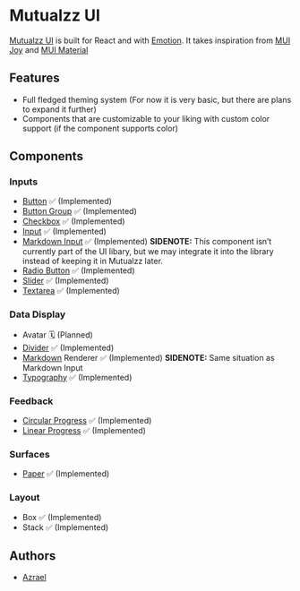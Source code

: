 # Mutualzz UI

[Mutualzz UI](https://mutualzz.com/ui) is built for React and with [Emotion](https://emotion.sh/docs/introduction). It takes inspiration from [MUI Joy](https://mui.com/joy-ui/getting-started/) and [MUI Material](https://mui.com/material-ui/getting-started/)

## Features

- Full fledged theming system (For now it is very basic, but there are plans to expand it further)
- Components that are customizable to your liking with custom color support (if the component supports color)

## Components

### Inputs

- [Button](https://mutualzz.com/ui/inputs/button) ✅ (Implemented)
- [Button Group](https://mutualzz.com/ui/inputs/button-group) ✅ (Implemented)
- [Checkbox](https://mutualzz.com/ui/inputs/checkbox) ✅ (Implemented)
- [Input](https://mutualzz.com/ui/inputs/input) ✅ (Implemented)
- [Markdown Input](https://mutualzz.com/ui/inputs/markdown-input) ✅ (Implemented) **SIDENOTE:** This component isn’t currently part of the UI libary, but we may integrate it into the library instead of keeping it in Mutualzz later.
- [Radio Button](https://mutualzz.com/ui/inputs/radio-button) ✅ (Implemented)
- [Slider](https://mutualzz.com/ui/inputs/slider) ✅ (Implemented)
- [Textarea](https://mutualzz.com/ui/inputs/textarea) ✅ (Implemented)

### Data Display

- Avatar 🗓️ (Planned)
- [Divider](https://mutualzz.com/ui/data-display/divider) ✅ (Implemented)
- [Markdown](https://mutualzz.com/ui/data-display/markdown-renderer) Renderer ✅ (Implemented) **SIDENOTE:** Same situation as Markdown Input
- [Typography](https://mutualzz.com/ui/data-display/typography) ✅ (Implemented)

### Feedback

- [Circular Progress](https://mutualzz.com/ui/feedback/circular-progress) ✅ (Implemented)
- [Linear Progress](https://mutualzz.com/ui/feedback/linear-progress) ✅ (Implemented)

### Surfaces

- [Paper](https://mutualzz.com/ui/surfaces/paper) ✅ (Implemented)

### Layout

- Box ✅ (Implemented)
- Stack ✅ (Implemented)

## Authors

- [Azrael](https://www.github.com/mateie)
